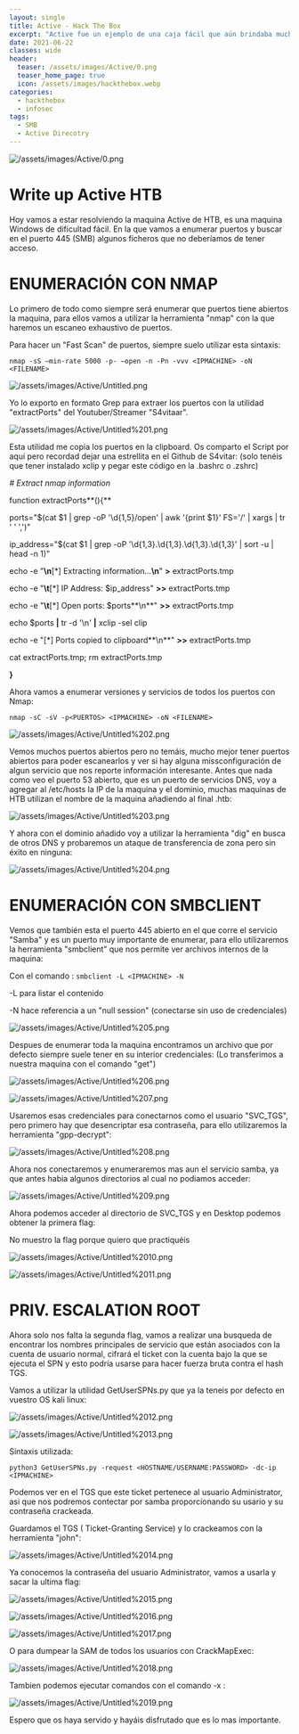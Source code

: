 ```yaml
---
layout: single
title: Active - Hack The Box
excerpt: "Active fue un ejemplo de una caja fácil que aún brindaba muchas oportunidades para aprender. El cuadro se centró en las vulnerabilidades comunes asociadas con Active Directory. Existe una buena posibilidad de practicar la enumeración de SMB. También brinda la oportunidad de usar Kerberoasting contra un dominio de Windows, lo cual, si no es un pentester, es posible que no haya tenido la oportunidad de hacerlo antes."
date: 2021-06-22
classes: wide
header:
  teaser: /assets/images/Active/0.png
  teaser_home_page: true
  icon: /assets/images/hackthebox.webp
categories:
  - hackthebox
  - infosec
tags:
  - SMB  
  - Active Direcotry
---
```


![/assets/images/Active/0.png](/assets/images/Active/0.png)

# Write up Active HTB

Hoy vamos a estar resolviendo la maquina Active de HTB, es una maquina Windows de dificultad fácil. En la que vamos a enumerar puertos y buscar en el puerto 445 (SMB) algunos ficheros que no deberíamos de tener acceso.

# **ENUMERACIÓN CON NMAP**

Lo primero de todo como siempre será enumerar que puertos tiene abiertos la maquina, para ellos vamos a utilizar la herramienta "nmap" con la que haremos un escaneo exhaustivo de puertos.

Para hacer un "Fast Scan" de puertos, siempre suelo utilizar esta sintaxis:

`nmap -sS —min-rate 5000 -p- —open -n -Pn -vvv <IPMACHINE> -oN <FILENAME>` 

![/assets/images/Active/Untitled.png](/assets/images/Active/Untitled.png)

Yo lo exporto en formato Grep para extraer los puertos con la utilidad "extractPorts" del Youtuber/Streamer "S4vitaar".

![/assets/images/Active/Untitled%201.png](/assets/images/Active/Untitled%201.png)

Esta utilidad me copia los puertos en la clipboard. Os comparto el Script por aquí pero recordad dejar una estrellita en el Github de S4vitar: (solo tenéis que tener instalado xclip y pegar este código en la .bashrc o .zshrc)

*# Extract nmap information*

function extractPorts**(){**

ports="$(cat $1 | grep -oP '\d{1,5}/open' | awk '{print $1}' FS='/' | xargs | tr ' ' ',')"

ip_address="$(cat $1 | grep -oP '\d{1,3}\.\d{1,3}\.\d{1,3}\.\d{1,3}' | sort -u | head -n 1)"

echo -e "**\n**[*] Extracting information...**\n**" **>** extractPorts.tmp

echo -e "**\t**[*] IP Address: $ip_address" **>>** extractPorts.tmp

echo -e "**\t**[*] Open ports: $ports**\n**" **>>** extractPorts.tmp

echo $ports **|** tr -d '\n' **|** xclip -sel clip

echo -e "[*] Ports copied to clipboard**\n**" **>>** extractPorts.tmp

cat extractPorts.tmp; rm extractPorts.tmp

**}**

Ahora vamos a enumerar versiones y servicios de todos los puertos con Nmap:

`nmap -sC -sV -p<PUERTOS> <IPMACHINE> -oN <FILENAME>`

![/assets/images/Active/Untitled%202.png](/assets/images/Active/Untitled%202.png)

Vemos muchos puertos abiertos pero no temáis, mucho mejor tener puertos abiertos para poder escanearlos y ver si hay alguna missconfiguración de algun servicio que nos reporte información interesante. Antes que nada como veo el puerto 53 abierto, que es un puerto de servicios DNS, voy a agregar al /etc/hosts la IP de la maquina y el dominio, muchas maquinas de HTB utilizan el nombre de la maquina añadiendo al final .htb:

![/assets/images/Active/Untitled%203.png](/assets/images/Active/Untitled%203.png)

Y ahora con el dominio añadido voy a utilizar la herramienta "dig" en busca de otros DNS y probaremos un ataque de transferencia de zona pero sin éxito en ninguna:

![/assets/images/Active/Untitled%204.png](/assets/images/Active/Untitled%204.png)

# **ENUMERACIÓN CON SMBCLIENT**

Vemos que también esta el puerto 445 abierto en el que corre el servicio "Samba" y es un puerto muy importante de enumerar, para ello utilizaremos la herramienta "smbclient" que nos permite ver archivos internos de la maquina:

Con el comando : `smbclient -L <IPMACHINE> -N` 

-L para listar el contenido 

-N hace referencia a un "null session" (conectarse sin uso de credenciales)

![/assets/images/Active/Untitled%205.png](/assets/images/Active/Untitled%205.png)

Despues de enumerar toda la maquina encontramos un archivo que por defecto siempre suele tener en su interior credenciales: (Lo transferimos a nuestra maquina con el comando "get")

![/assets/images/Active/Untitled%206.png](/assets/images/Active/Untitled%206.png)

![/assets/images/Active/Untitled%207.png](/assets/images/Active/Untitled%207.png)

Usaremos esas credenciales para conectarnos como el usuario "SVC_TGS", pero primero hay que desencriptar esa contraseña, para ello utilizaremos la herramienta "gpp-decrypt":

![/assets/images/Active/Untitled%208.png](/assets/images/Active/Untitled%208.png)

Ahora nos conectaremos y enumeraremos mas aun el servicio samba, ya que antes habia algunos directorios al cual no podiamos acceder:

![/assets/images/Active/Untitled%209.png](/assets/images/Active/Untitled%209.png)

Ahora podemos acceder al directorio de SVC_TGS y en Desktop podemos obtener la primera flag:

No muestro la flag porque quiero que practiquéis

![/assets/images/Active/Untitled%2010.png](/assets/images/Active/Untitled%2010.png)

![/assets/images/Active/Untitled%2011.png](/assets/images/Active/Untitled%2011.png)

# **PRIV. ESCALATION ROOT**

Ahora solo nos falta la segunda flag, vamos a realizar una busqueda de encontrar los nombres principales de servicio que están asociados con la cuenta de usuario normal, cifrará el ticket con la cuenta bajo la que se ejecuta el SPN y esto podría usarse para hacer fuerza bruta contra el hash TGS.

Vamos a utilizar la utilidad GetUserSPNs.py que ya la teneis por defecto en vuestro OS kali linux:

![/assets/images/Active/Untitled%2012.png](/assets/images/Active/Untitled%2012.png)

![/assets/images/Active/Untitled%2013.png](/assets/images/Active/Untitled%2013.png)

Sintaxis utilizada:

`python3 GetUserSPNs.py -request <HOSTNAME/USERNAME:PASSWORD> -dc-ip <IPMACHINE>`

Podemos ver en el TGS que este ticket pertenece al usuario Administrator, asi que nos podremos contectar por samba proporcionando su usario y su contraseña crackeada. 

Guardamos el TGS ( Ticket-Granting Service) y lo crackeamos con la herramienta "john":

![/assets/images/Active/Untitled%2014.png](/assets/images/Active/Untitled%2014.png)

Ya conocemos la contraseña del usuario Administrator, vamos a usarla y sacar la ultima flag:

![/assets/images/Active/Untitled%2015.png](/assets/images/Active/Untitled%2015.png)

![/assets/images/Active/Untitled%2016.png](/assets/images/Active/Untitled%2016.png)

![/assets/images/Active/Untitled%2017.png](/assets/images/Active/Untitled%2017.png)

O para dumpear la SAM de todos los usuarios con CrackMapExec:

![/assets/images/Active/Untitled%2018.png](/assets/images/Active/Untitled%2018.png)

Tambien podemos ejecutar comandos con el comando -x :

![/assets/images/Active/Untitled%2019.png](/assets/images/Active/Untitled%2019.png)

Espero que os haya servido y hayáis disfrutado que es lo mas importante.
